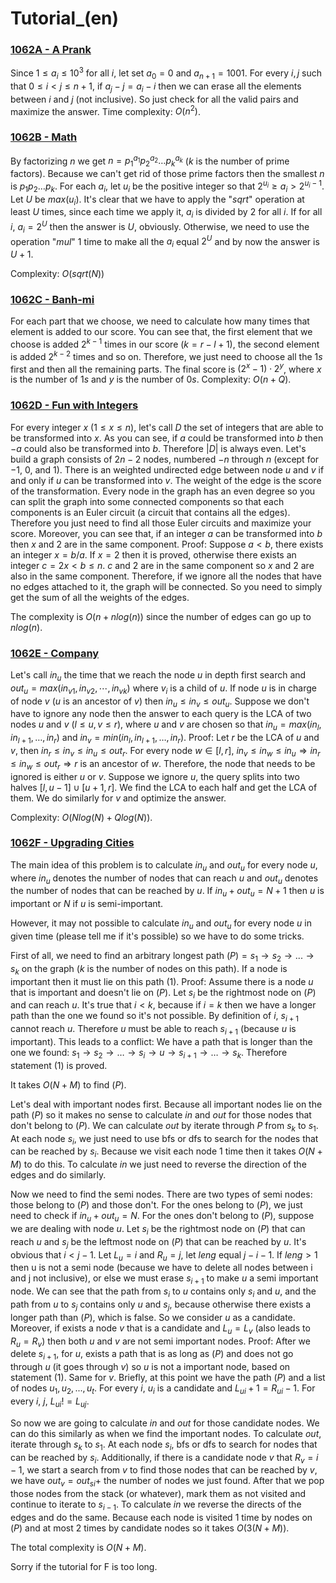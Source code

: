 # Tutorial_(en)


### [1062A - A Prank](../problems/A._A_Prank.md "Codeforces Round 520 (Div. 2)")

Since $1 \le a_i \le 10^3$ for all $i$, let set $a_0=0$ and $a_{n+1}=1001$. For every $i,j$ such that $0 \le i<j \le n+1$, if $a_j-j=a_i-i$ then we can erase all the elements between $i$ and $j$ (not inclusive). So just check for all the valid pairs and maximize the answer. Time complexity: $O(n^2)$.

 
### [1062B - Math](../problems/B._Math.md "Codeforces Round 520 (Div. 2)")

By factorizing $n$ we get $n={p_1}^{a_1}{p_2}^{a_2}\dots{p_k}^{a_k}$ ($k$ is the number of prime factors). Because we can't get rid of those prime factors then the smallest $n$ is ${p_1}{p_2}\dots{p_k}$. For each $a_i$, let $u_i$ be the positive integer so that $2^{u_i} \ge a_i>2^{u_i-1}$. Let $U$ be $max(u_i)$. It's clear that we have to apply the "$sqrt$" operation at least $U$ times, since each time we apply it, $a_i$ is divided by $2$ for all $i$. If for all $i$, $a_i=2^U$ then the answer is $U$, obviously. Otherwise, we need to use the operation "$mul$" $1$ time to make all the $a_i$ equal $2^U$ and by now the answer is $U+1$.

Complexity: $O(sqrt(N))$

 
### [1062C - Banh-mi](../problems/C._Banh-mi.md "Codeforces Round 520 (Div. 2)")

For each part that we choose, we need to calculate how many times that element is added to our score. You can see that, the first element that we choose is added $2^{k-1}$ times in our score ($k=r-l+1$), the second element is added $2^{k-2}$ times and so on. Therefore, we just need to choose all the $1s$ first and then all the remaining parts. The final score is $(2^x-1) \cdot 2^y$, where $x$ is the number of $1s$ and $y$ is the number of $0s$. Complexity: $O(n + Q)$.

 
### [1062D - Fun with Integers](../problems/D._Fun_with_Integers.md "Codeforces Round 520 (Div. 2)")

For every integer $x$ $(1 \le x \le n)$, let's call $D$ the set of integers that are able to be transformed into $x$. As you can see, if $a$ could be transformed into $b$ then $-a$ could also be transformed into $b$. Therefore $|D|$ is always even. Let's build a graph consists of $2n-2$ nodes, numbered $-n$ through $n$ (except for $-1$, $0$, and $1$). There is an weighted undirected edge between node $u$ and $v$ if and only if $u$ can be transformed into $v$. The weight of the edge is the score of the transformation. Every node in the graph has an even degree so you can split the graph into some connected components so that each components is an Euler circuit (a circuit that contains all the edges). Therefore you just need to find all those Euler circuits and maximize your score. Moreover, you can see that, if an integer $a$ can be transformed into $b$ then $x$ and $2$ are in the same component. Proof: Suppose $a<b$, there exists an integer $x=b/a$. If $x=2$ then it is proved, otherwise there exists an integer $c=2x<b \le n$. $c$ and $2$ are in the same component so $x$ and $2$ are also in the same component. Therefore, if we ignore all the nodes that have no edges attached to it, the graph will be connected. So you need to simply get the sum of all the weights of the edges.

The complexity is $O(n + nlog(n))$ since the number of edges can go up to $nlog(n)$.

 
### [1062E - Company](../problems/E._Company.md "Codeforces Round 520 (Div. 2)")

Let's call $in_u$ the time that we reach the node $u$ in depth first search and $out_u=max(in_{v1}, in_{v2}, \cdots, in_{vk})$ where $v_i$ is a child of $u$. If node $u$ is in charge of node $v$ ($u$ is an ancestor of $v$) then $in_u \le in_v \le out_u$. Suppose we don't have to ignore any node then the answer to each query is the LCA of two nodes $u$ and $v$ ($l \le u,v \le r$), where $u$ and $v$ are chosen so that $in_u=max(in_l, in_{l+1}, \dots, in_r)$ and $in_v=min(in_l,in_{l+1}, \dots, in_r)$. Proof: Let $r$ be the LCA of $u$ and $v$, then $in_r \le in_v \le in_u \le out_r$. For every node $w \in [l,r]$, $in_v \le in_w \le in_u \Rightarrow in_r \le in_w \le out_r \Rightarrow r$ is an ancestor of $w$. Therefore, the node that needs to be ignored is either $u$ or $v$. Suppose we ignore $u$, the query splits into two halves $[l,u-1] \cup [u+1,r]$. We find the LCA to each half and get the LCA of them. We do similarly for $v$ and optimize the answer.

Complexity: $O(Nlog(N) + Qlog(N))$.

 
### [1062F - Upgrading Cities](../problems/F._Upgrading_Cities.md "Codeforces Round 520 (Div. 2)")

The main idea of this problem is to calculate $in_u$ and $out_u$ for every node $u$, where $in_u$ denotes the number of nodes that can reach $u$ and $out_u$ denotes the number of nodes that can be reached by $u$. If $in_u+out_u=N+1$ then $u$ is important or $N$ if $u$ is semi-important.

However, it may not possible to calculate $in_u$ and $out_u$ for every node $u$ in given time (please tell me if it's possible) so we have to do some tricks.

First of all, we need to find an arbitrary longest path ($P$)$=s_1 \rightarrow s_2 \rightarrow... \rightarrow s_k$ on the graph ($k$ is the number of nodes on this path). If a node is important then it must lie on this path ($1$). Proof: Assume there is a node $u$ that is important and doesn't lie on ($P$). Let $s_i$ be the rightmost node on ($P$) and can reach $u$. It's true that $i < k$, because if $i=k$ then we have a longer path than the one we found so it's not possible. By definition of $i$, $s_{i+1}$ cannot reach $u$. Therefore $u$ must be able to reach $s_{i+1}$ (because $u$ is important). This leads to a conflict: We have a path that is longer than the one we found: $s_1 \rightarrow s_2 \rightarrow \dots \rightarrow s_i \rightarrow u \rightarrow s_{i+1} \rightarrow \dots \rightarrow s_k$. Therefore statement ($1$) is proved. 

It takes $O(N+M)$ to find ($P$).

Let's deal with important nodes first. Because all important nodes lie on the path ($P$) so it makes no sense to calculate $in$ and $out$ for those nodes that don't belong to ($P$). We can calculate $out$ by iterate through $P$ from $s_k$ to $s_1$. At each node $s_i$, we just need to use bfs or dfs to search for the nodes that can be reached by $s_i$. Because we visit each node $1$ time then it takes $O(N+M)$ to do this. To calculate $in$ we just need to reverse the direction of the edges and do similarly.

Now we need to find the semi nodes. There are two types of semi nodes: those belong to ($P$) and those don't. For the ones belong to ($P$), we just need to check if $in_u+out_u=N$. For the ones don't belong to ($P$), suppose we are dealing with node $u$. Let $s_i$ be the rightmost node on ($P$) that can reach $u$ and $s_j$ be the leftmost node on ($P$) that can be reached by $u$. It's obvious that $i<j-1$. Let $L_u=i$ and $R_u=j$, let $leng$ equal $j-i-1$. If $leng>1$ then u is not a semi node (because we have to delete all nodes between i and j not inclusive), or else we must erase $s_{i+1}$ to make $u$ a semi important node. We can see that the path from $s_i$ to $u$ contains only $s_i$ and $u$, and the path from $u$ to $s_j$ contains only $u$ and $s_j$, because otherwise there exists a longer path than ($P$), which is false. So we consider $u$ as a candidate. Moreover, if exists a node $v$ that is a candidate and $L_u=L_v$ (also leads to $R_u=R_v$) then both $u$ and $v$ are not semi important nodes. Proof: After we delete $s_{i+1}$, for $u$, exists a path that is as long as ($P$) and does not go through $u$ (it goes through $v$) so $u$ is not a important node, based on statement ($1$). Same for $v$. Briefly, at this point we have the path ($P$) and a list of nodes $u_1, u_2, ..., u_t$. For every $i$, $u_i$ is a candidate and $L_{ui}+1=R_{ui}-1$. For every $i$, $j$, $L_{ui}!=L_{uj}$.

So now we are going to calculate $in$ and $out$ for those candidate nodes. We can do this similarly as when we find the important nodes. To calculate $out$, iterate through $s_k$ to $s_1$. At each node $s_i$, bfs or dfs to search for nodes that can be reached by $s_i$. Additionally, if there is a candidate node $v$ that $R_v=i-1$, we start a search from $v$ to find those nodes that can be reached by $v$, we have $out_v=out_{si}+$ the number of nodes we just found. After that we pop those nodes from the stack (or whatever), mark them as not visited and continue to iterate to $s_{i-1}$. To calculate $in$ we reverse the directs of the edges and do the same. Because each node is visited $1$ time by nodes on ($P$) and at most $2$ times by candidate nodes so it takes $O(3(N+M))$.

The total complexity is $O(N+M)$.

Sorry if the tutorial for F is too long.

